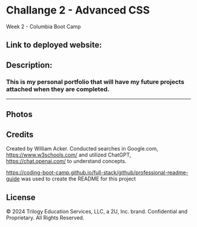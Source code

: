 # Challange 2 - Advanced CSS
Week 2 - Columbia Boot Camp

## Link to deployed website: 

## Description:

### This is my personal portfolio that will have my future projects attached when they are completed.


-------------------------------------------------------------------

## Photos



## Credits

Created by William Acker. Conducted searches in Google.com, https://www.w3schools.com/ and utilized ChatGPT, https://chat.openai.com/ to understand concepts.

https://coding-boot-camp.github.io/full-stack/github/professional-readme-guide was used to create the README for this project

## License

© 2024 Trilogy Education Services, LLC, a 2U, Inc. brand. Confidential and Proprietary. All Rights Reserved.
